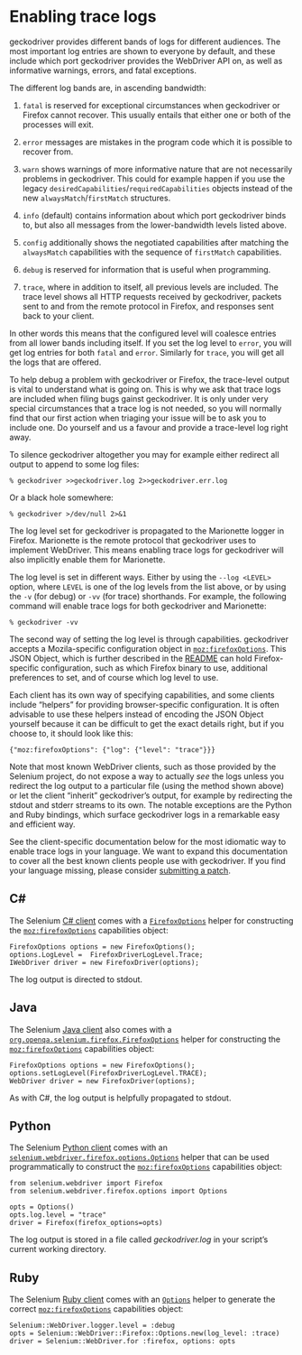Enabling trace logs
===================

geckodriver provides different bands of logs for different audiences.
The most important log entries are shown to everyone by default,
and these include which port geckodriver provides the WebDriver
API on, as well as informative warnings, errors, and fatal exceptions.

The different log bands are, in ascending bandwidth:

1. `fatal` is reserved for exceptional circumstances when geckodriver
   or Firefox cannot recover.  This usually entails that either
   one or both of the processes will exit.

2. `error` messages are mistakes in the program code which it is
   possible to recover from.

3. `warn` shows warnings of more informative nature that are not
   necessarily problems in geckodriver.  This could for example happen
   if you use the legacy `desiredCapabilities`/`requiredCapabilities`
   objects instead of the new `alwaysMatch`/`firstMatch` structures.

4. `info` (default) contains information about which port geckodriver
   binds to, but also all messages from the lower-bandwidth levels
   listed above.

5. `config` additionally shows the negotiated capabilities after
   matching the `alwaysMatch` capabilities with the sequence of
   `firstMatch` capabilities.

6. `debug` is reserved for information that is useful when programming.

7. `trace`, where in addition to itself, all previous levels
   are included.  The trace level shows all HTTP requests received
   by geckodriver, packets sent to and from the remote protocol in
   Firefox, and responses sent back to your client.

In other words this means that the configured level will coalesce
entries from all lower bands including itself.  If you set the log
level to `error`, you will get log entries for both `fatal` and `error`.
Similarly for `trace`, you will get all the logs that are offered.

To help debug a problem with geckodriver or Firefox, the trace-level
output is vital to understand what is going on.  This is why we ask
that trace logs are included when filing bugs gainst geckodriver.
It is only under very special circumstances that a trace log is
not needed, so you will normally find that our first action when
triaging your issue will be to ask you to include one.  Do yourself
and us a favour and provide a trace-level log right away.

To silence geckodriver altogether you may for example either redirect
all output to append to some log files:

	% geckodriver >>geckodriver.log 2>>geckodriver.err.log

Or a black hole somewhere:

	% geckodriver >/dev/null 2>&1

The log level set for geckodriver is propagated to the Marionette
logger in Firefox.  Marionette is the remote protocol that geckodriver
uses to implement WebDriver.  This means enabling trace logs for
geckodriver will also implicitly enable them for Marionette.

The log level is set in different ways.  Either by using the
`--log <LEVEL>` option, where `LEVEL` is one of the log levels
from the list above, or by using the `-v` (for debug) or `-vv`
(for trace) shorthands.  For example, the following command will
enable trace logs for both geckodriver and Marionette:

	% geckodriver -vv

The second way of setting the log level is through capabilities.
geckodriver accepts a Mozila-specific configuration object
in [`moz:firefoxOptions`].  This JSON Object, which is further
described in the [README] can hold Firefox-specific configuration,
such as which Firefox binary to use, additional preferences to set,
and of course which log level to use.

[`moz:firefoxOptions`]: ../README.md#firefox-capabilities
[README]: ../README.md

Each client has its own way of specifying capabilities, and some clients
include “helpers” for providing browser-specific configuration.
It is often advisable to use these helpers instead of encoding the
JSON Object yourself because it can be difficult to get the exact
details right, but if you choose to, it should look like this:

	{"moz:firefoxOptions": {"log": {"level": "trace"}}}

Note that most known WebDriver clients, such as those provided by
the Selenium project, do not expose a way to actually _see_ the logs
unless you redirect the log output to a particular file (using the
method shown above) or let the client “inherit” geckodriver’s
output, for example by redirecting the stdout and stderr streams to
its own.  The notable exceptions are the Python and Ruby bindings,
which surface geckodriver logs in a remarkable easy and efficient way.

See the client-specific documentation below for the most idiomatic
way to enable trace logs in your language.  We want to expand this
documentation to cover all the best known clients people use with
geckodriver.  If you find your language missing, please consider
[submitting a patch].

[submitting a patch]: ../CONTRIBUTING.md


C#
--

The Selenium [C# client] comes with a [`FirefoxOptions`] helper for
constructing the [`moz:firefoxOptions`] capabilities object:

	FirefoxOptions options = new FirefoxOptions();
	options.LogLevel =  FirefoxDriverLogLevel.Trace;
	IWebDriver driver = new FirefoxDriver(options);

The log output is directed to stdout.

[C# client]: https://seleniumhq.github.io/selenium/docs/api/dotnet/
[`FirefoxOptions`]: https://seleniumhq.github.io/selenium/docs/api/dotnet/html/T_OpenQA_Selenium_Firefox_FirefoxOptions.htm

Java
----

The Selenium [Java client] also comes with
a [`org.openqa.selenium.firefox.FirefoxOptions`] helper for
constructing the [`moz:firefoxOptions`] capabilities object:

	FirefoxOptions options = new FirefoxOptions();
	options.setLogLevel(FirefoxDriverLogLevel.TRACE);
	WebDriver driver = new FirefoxDriver(options);

As with C#, the log output is helpfully propagated to stdout.

[Java client]: https://seleniumhq.github.io/selenium/docs/api/java/
[`org.openqa.selenium.firefox.FirefoxOptions`]: https://seleniumhq.github.io/selenium/docs/api/java/org/openqa/selenium/firefox/FirefoxOptions.html


Python
------

The Selenium [Python client] comes with an
[`selenium.webdriver.firefox.options.Options`] helper that can
be used programmatically to construct the [`moz:firefoxOptions`]
capabilities object:

	from selenium.webdriver import Firefox
	from selenium.webdriver.firefox.options import Options

	opts = Options()
	opts.log.level = "trace"
	driver = Firefox(firefox_options=opts)

The log output is stored in a file called _geckodriver.log_ in your
script’s current working directory.

[Python client]: https://selenium-python.readthedocs.io/
[`selenium.webdriver.firefox.options.Options`]: https://github.com/SeleniumHQ/selenium/blob/master/py/selenium/webdriver/firefox/options.py


Ruby
----

The Selenium [Ruby client] comes with an [`Options`] helper to
generate the correct [`moz:firefoxOptions`] capabilities object:

	Selenium::WebDriver.logger.level = :debug
	opts = Selenium::WebDriver::Firefox::Options.new(log_level: :trace)
	driver = Selenium::WebDriver.for :firefox, options: opts

[Ruby client]: https://seleniumhq.github.io/selenium/docs/api/rb/
[`Options`]: https://seleniumhq.github.io/selenium/docs/api/rb/Selenium/WebDriver/Firefox/Options.html
